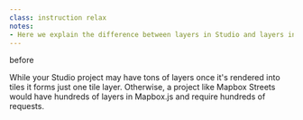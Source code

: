 ```yaml
---
class: instruction relax
notes:
- Here we explain the difference between layers in Studio and layers in Mapbox.js.
---
```

<span class='tag'>before</span>

While your Studio project may have tons of layers once it's rendered into tiles it forms just one tile layer. Otherwise, a project like Mapbox Streets would have hundreds of layers in Mapbox.js and require hundreds of requests.